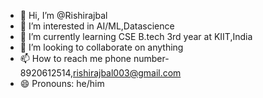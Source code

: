 - 👋 Hi, I’m @Rishirajbal
- 👀 I’m interested in AI/ML,Datascience
- 🌱 I’m currently learning CSE B.tech 3rd year at KIIT,India
- 💞️ I’m looking to collaborate on anything
- 📫 How to reach me phone number-8920612514,rishirajbal003@gmail.com
- 😄 Pronouns: he/him


<!---
Rishirajbal/Rishirajbal is a ✨ special ✨ repository because its `README.md` (this file) appears on your GitHub profile.
You can click the Preview link to take a look at your changes.
--->

